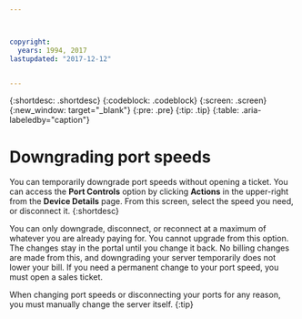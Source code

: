 ```yaml
---



copyright:
  years: 1994, 2017
lastupdated: "2017-12-12"


---
```


{:shortdesc: .shortdesc}
{:codeblock: .codeblock}
{:screen: .screen}
{:new_window: target="_blank"}
{:pre: .pre}
{:tip: .tip}
{:table: .aria-labeledby="caption"}

# Downgrading port speeds

You can temporarily downgrade port speeds without opening a ticket. You can access the **Port Controls** option by clicking **Actions** in the upper-right from the **Device Details** page. From this screen, select the speed you need, or disconnect it.
{:shortdesc}

You can only downgrade, disconnect, or reconnect at a maximum of whatever you are already paying for. You cannot upgrade from this option. The changes stay in the portal until you change it back. No billing changes are made from this, and downgrading your server temporarily does not lower your bill. If you need a permanent change to your port speed, you must open a sales ticket.

When changing port speeds or disconnecting your ports for any reason, you must manually change the server itself.
{:tip}
